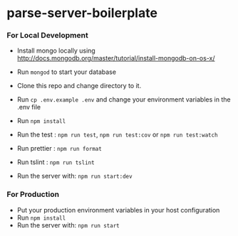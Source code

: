 # parse-server-boilerplate

### For Local Development

- Install mongo locally using http://docs.mongodb.org/master/tutorial/install-mongodb-on-os-x/
- Run `mongod` to start your database

- Clone this repo and change directory to it.
- Run `cp .env.example .env` and change your environment variables in the .env file
- Run `npm install`
- Run the test : `npm run test`, `npm run test:cov` or `npm run test:watch`
- Run prettier : `npm run format`
- Run tslint : `npm run tslint`
- Run the server with: `npm run start:dev`

### For Production

- Put your production environment variables in your host configuration
- Run `npm install`
- Run the server with: `npm run start`
